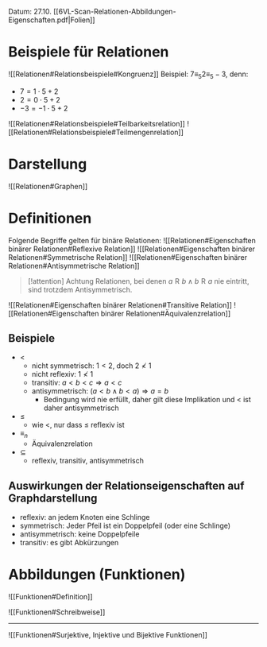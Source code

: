 Datum: 27.10.
[[6VL-Scan-Relationen-Abbildungen-Eigenschaften.pdf|Folien]]

# Beispiele für Relationen
![[Relationen#Relationsbeispiele#Kongruenz]]
Beispiel:
$7 \equiv_{5}2 \equiv_{5} -3$, denn:
- $7=1\cdot 5+2$
- $2=0\cdot 5+2$
- $-3=-1\cdot 5+2$

![[Relationen#Relationsbeispiele#Teilbarkeitsrelation]]
![[Relationen#Relationsbeispiele#Teilmengenrelation]]
# Darstellung
![[Relationen#Graphen]]
# Definitionen
Folgende Begriffe gelten für binäre Relationen:
![[Relationen#Eigenschaften binärer Relationen#Reflexive Relation]]
![[Relationen#Eigenschaften binärer Relationen#Symmetrische Relation]]
![[Relationen#Eigenschaften binärer Relationen#Antisymmetrische Relation]]

> [!attention] Achtung
> Relationen, bei denen $a \mathrel{R} b \land b \mathrel{R} a$ nie eintritt, sind trotzdem Antisymmetrisch.

![[Relationen#Eigenschaften binärer Relationen#Transitive Relation]]
![[Relationen#Eigenschaften binärer Relationen#Äquivalenzrelation]]
## Beispiele
- $<$
	- nicht symmetrisch: $1<2$, doch $2\not <1$
	- nicht reflexiv: $1\not <1$
	- transitiv: $a<b<c\Rightarrow a<c$
	- antisymmetrisch: $(a<b\land b<a)\Rightarrow a=b$
		- Bedingung wird nie erfüllt, daher gilt diese Implikation und $<$ ist daher antisymmetrisch
- $\leq$
	- wie $<$, nur dass $\leq$ reflexiv ist
- $\equiv_n$
	- Äquivalenzrelation
- $\subseteq$
	- reflexiv, transitiv, antisymmetrisch

## Auswirkungen der Relationseigenschaften auf Graphdarstellung
- reflexiv: an jedem Knoten eine Schlinge
- symmetrisch: Jeder Pfeil ist ein Doppelpfeil (oder eine Schlinge)
- antisymmetrisch: keine Doppelpfeile
- transitiv: es gibt Abkürzungen

# Abbildungen (Funktionen)
![[Funktionen#Definition]]

![[Funktionen#Schreibweise]]

---
![[Funktionen#Surjektive, Injektive und Bijektive Funktionen]]